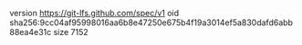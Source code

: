version https://git-lfs.github.com/spec/v1
oid sha256:9cc04af95998016aa6b8e47250e675b4f19a3014ef5a830dafd6abb88ea4e31c
size 7152
